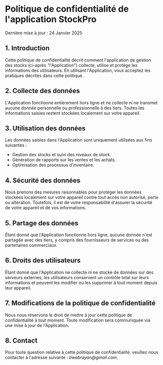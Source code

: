 # Politique de confidentialité de l'application StockPro

Dernière mise à jour : 24 Janvier 2025

## 1. Introduction

Cette politique de confidentialité décrit comment l'application de gestion des stocks (ci-après "l'Application") collecte, utilise et protège les informations des utilisateurs. En utilisant l'Application, vous acceptez les pratiques décrites dans cette politique.

## 2. Collecte des données

L'Application fonctionne entièrement hors ligne et ne collecte ni ne transmet aucune donnée personnelle ou professionnelle à des tiers. Toutes les informations saisies restent stockées localement sur votre appareil.

## 3. Utilisation des données

Les données saisies dans l'Application sont uniquement utilisées aux fins suivantes :

- Gestion des stocks et suivi des niveaux de stock.
- Génération de rapports sur les ventes et les achats.
- Optimisation des processus d'inventaire.

## 4. Sécurité des données

Nous prenons des mesures raisonnables pour protéger les données stockées localement sur votre appareil contre tout accès non autorisé, perte ou altération. Toutefois, il est de votre responsabilité d'assurer la sécurité de votre appareil et de vos informations.

## 5. Partage des données

Étant donné que l'Application fonctionne hors ligne, aucune donnée n'est partagée avec des tiers, y compris des fournisseurs de services ou des partenaires commerciaux.

## 6. Droits des utilisateurs

Étant donné que l'Application ne collecte ni ne stocke de données sur des serveurs externes, les utilisateurs conservent un contrôle total sur leurs informations et peuvent les modifier ou les supprimer à tout moment depuis leur appareil.

## 7. Modifications de la politique de confidentialité

Nous nous réservons le droit de mettre à jour cette politique de confidentialité à tout moment. Toute modification sera communiquée via une mise à jour de l'Application.

## 8. Contact

Pour toute question relative à cette politique de confidentialité, veuillez nous contacter à l'adresse suivante : _tiwabrayan@gmail.com_.
